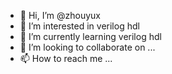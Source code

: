 - 👋 Hi, I’m @zhouyux
- 👀 I’m interested in verilog hdl
- 🌱 I’m currently learning verilog hdl
- 💞️ I’m looking to collaborate on ...
- 📫 How to reach me ...

<!---
zhouyux/zhouyux is a ✨ special ✨ repository because its `README.md` (this file) appears on your GitHub profile.
You can click the Preview link to take a look at your changes.
--->
